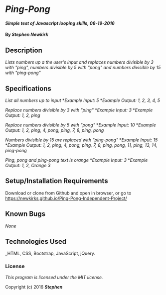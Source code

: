 # _Ping-Pong_

#### _Simple test of Javascript looping skills, 08-19-2016_

#### By _**Stephen Newkirk**_

## Description

_Lists numbers up a the user's input and replaces numbers divisible by 3 with "ping", numbers divisible by 5 with "pong" and numbers divisible by 15 with "ping-pong"_

## Specifications

_List all numbers up to input_
*_Example Input: 5_
*_Example Output: 1, 2, 3, 4, 5_

_Replace numbers divisible by 3 with "ping"_
*_Example Input: 3_
*_Example Output: 1, 2, ping_

_Replace numbers divisible by 5 with "pong"_
*_Example Input: 10_
*_Example Output: 1, 2, ping, 4, pong, ping, 7, 8, ping, pong_

_Numbers divisible by 15 are replaced with "ping-pong"_
*_Example Input: 15_
*_Example Output: 1, 2, ping, 4, pong, ping, 7, 8, ping, pong, 11, ping, 13, 14, ping-pong_

_Ping, pong and ping-pong text is orange_
*_Example Input: 3_
*_Example Output: 1, 2, *Orange 3*_

## Setup/Installation Requirements

Download or clone from Github and open in browser, or go to https://newkirks.github.io/Ping-Pong-Independent-Project/

## Known Bugs

_None_

## Technologies Used

_HTML, CSS, Bootstrap, JavaScript, jQuery.

### License

*This program is licensed under the MIT license.*

Copyright (c) 2016 **_Stephen_**
